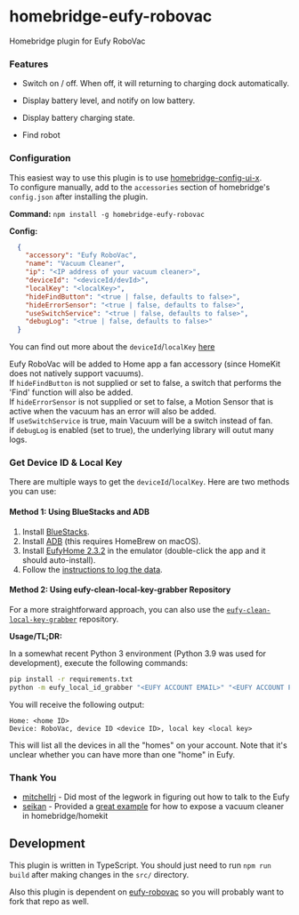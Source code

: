 # homebridge-eufy-robovac
Homebridge plugin for Eufy RoboVac

### Features

* Switch on / off. When off, it will returning to charging dock automatically.

* Display battery level, and notify on low battery.

* Display battery charging state.

* Find robot

### Configuration
This easiest way to use this plugin is to use [homebridge-config-ui-x](https://www.npmjs.com/package/homebridge-config-ui-x).  
To configure manually, add to the `accessories` section of homebridge's `config.json` after installing the plugin.

**Command:** ```npm install -g homebridge-eufy-robovac```

**Config:**
  ```json
    {
      "accessory": "Eufy RoboVac",
      "name": "Vacuum Cleaner",
      "ip": "<IP address of your vacuum cleaner>",
      "deviceId": "<deviceId/devId>",
      "localKey": "<localKey>",
      "hideFindButton": "<true | false, defaults to false>",
      "hideErrorSensor": "<true | false, defaults to false>",
      "useSwitchService": "<true | false, defaults to false>",
      "debugLog": "<true | false, defaults to false>"
    }
  ``` 
You can find out more about the `deviceId`/`localKey` [here](https://github.com/joshstrange/eufy-robovac)

Eufy RoboVac will be added to Home app a fan accessory (since HomeKit does not natively support vacuums).  
If `hideFindButton` is not supplied or set to false, a switch that performs the 'Find' function will also be added.  
If `hideErrorSensor` is not supplied or set to false, a Motion Sensor that is active when the vacuum has an error will also be added.  
If `useSwitchService` is true, main Vacuum will be a switch instead of fan.  
if `debugLog` is enabled (set to true), the underlying library will outut many logs.

### Get Device ID & Local Key

There are multiple ways to get the `deviceId`/`localKey`. Here are two methods you can use:

#### Method 1: Using BlueStacks and ADB

1. Install [BlueStacks](https://www.bluestacks.com/). 
2. Install [ADB](https://stackoverflow.com/questions/17901692/set-up-adb-on-mac-os-x) (this requires HomeBrew on macOS).
3. Install [EufyHome 2.3.2](https://www.apkmirror.com/apk/anker/eufyhome/eufyhome-2-3-2-release/eufyhome-2-3-2-android-apk-download/) in the emulator (double-click the app and it should auto-install).
4. Follow the [instructions to log the data](https://github.com/joshstrange/eufy-robovac).

#### Method 2: Using eufy-clean-local-key-grabber Repository

For a more straightforward approach, you can also use the [`eufy-clean-local-key-grabber`](https://github.com/Rjevski/eufy-clean-local-key-grabber/tree/master) repository.

**Usage/TL;DR:**

In a somewhat recent Python 3 environment (Python 3.9 was used for development), execute the following commands:

```bash
pip install -r requirements.txt
python -m eufy_local_id_grabber "<EUFY ACCOUNT EMAIL>" "<EUFY ACCOUNT PASSWORD>"
```

You will receive the following output:

```
Home: <home ID>
Device: RoboVac, device ID <device ID>, local key <local key>
```

This will list all the devices in all the "homes" on your account. Note that it's unclear whether you can have more than one "home" in Eufy.

### Thank You

* [mitchellrj](https://github.com/mitchellrj) - Did most of the legwork in figuring out how to talk to the Eufy
* [seikan](https://github.com/seikan) - Provided a [great example](https://github.com/seikan/homebridge-xiaomi-mi-robot-vacuum) for how to expose a vacuum cleaner in homebridge/homekit


## Development

This plugin is written in TypeScript. You should just need to run `npm run build` after making changes in the `src/` directory.

Also this plugin is dependent on [eufy-robovac](https://github.com/joshstrange/eufy-robovac/) so you will probably want to fork that repo as well.

